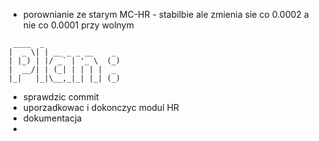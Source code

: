 - porownianie ze starym MC-HR - stabilbie ale zmienia sie co 0.0002 a nie co 0.0001 przy wolnym


```
 ____  _                   
|  _ \| | __ _ _ __    _   
| |_) | |/ _` | '_ \  (_)  
|  __/| | (_| | | | |  _   
|_|   |_|\__,_|_| |_| (_)
```
- sprawdzic commit
- uporzadkowac i dokonczyc modul HR
- dokumentacja
- 